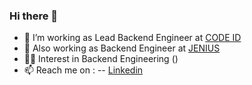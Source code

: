 ### Hi there 👋

- 🔭 I’m working as Lead Backend Engineer at [CODE ID](https://www.code.id/)
- 🔭 Also working as Backend Engineer at [JENIUS](https://www.jenius.com/en)
- 👨‍💻 Interest in Backend Engineering ()
- 📫 Reach me on : 
-- [Linkedin](https://www.jenius.com/en)


<!--
**mcholismalik/mcholismalik** is a ✨ _special_ ✨ repository because its `README.md` (this file) appears on your GitHub profile.

Here are some ideas to get you started:

- 🔭 I’m currently working on ...
- 🌱 I’m currently learning ...
- 👯 I’m looking to collaborate on ...
- 🤔 I’m looking for help with ...
- 💬 Ask me about ...
- 📫 How to reach me: ...
- 😄 Pronouns: ...
- ⚡ Fun fact: ...
-->
